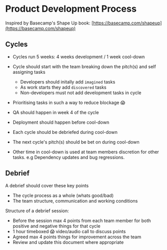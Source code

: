 # Product Development Process

Inspired by Basecamp's Shape Up book: [https://basecamp.com/shapeup](https://basecamp.com/shapeup)

## Cycles

- Cycles run 5 weeks: 4 weeks development / 1 week cool-down
- Cycle should start with the team breaking down the pitch(s) and self assigning tasks
  - Developers should initally add `imagined` tasks
  - As work starts they add `discovered` tasks
  - Non-developers must not add development tasks in cycle
  
- Prioritising tasks in such a way to reduce blockage 😱
- QA should happen in week 4 of the cycle
- Deployment should happen before cool-down
- Each cycle should be debriefed during cool-down
- The next cycle's pitch(s) should be bet on during cool-down
- Other time in cool-down is used at team members discretion for other tasks. e.g Dependency updates and bug regressions.

## Debrief

A debrief should cover these key points
- The cycle process as a whole (whats good/bad)
- The team structure, communication and working conditions

Structure of a debrief session:
- Before the session max 4 points from each team member for both positive and negative things for that cycle
- 1 hour timeboxed 😱 video/audio call to discuss points
- Agreed max 4 points things for improvement across the team
- Review and update this document where appropriate
